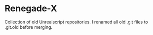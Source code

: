 # Renegade-X

Collection of old Unrealscript repositories. I renamed all old .git files to .git.old before merging.
